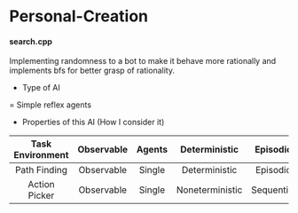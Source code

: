 # Personal-Creation

#### search.cpp

Implementing randomness to a bot to make it behave more rationally and implements bfs for better grasp of rationality.

- Type of AI

= Simple reflex agents

- Properties of this AI (How I consider it)

|   Task Environment    |     Observable     |     Agents     |     Deterministic     |     Episodic     |     Static     |      Discrete      |
| :-------------------: | :----------------: | :------------: | :-------------------: | :--------------: | :------------: | :----------------: |
|      Path Finding     |     Observable     |     Single     |     Deterministic     |     Episodic     |     Static     |      Discrete      |
|      Action Picker    |     Observable     |     Single     |    Noneterministic    |    Sequential    |     Static     |      Discrete      |
